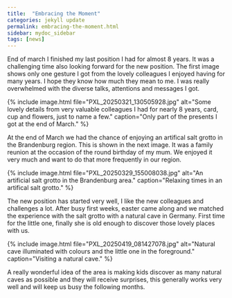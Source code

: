 ```yaml
---
title:  "Embracing the Moment"
categories: jekyll update
permalink: embracing-the-moment.html
sidebar: mydoc_sidebar
tags: [news]
---
```


End of march I finished my last position I had for almost 8 years. It was a challenging time also looking forward for the new position. The first image shows only one gesture I got from the lovely colleagues I enjoyed having for many years. I hope they know how much they mean to me. I was really overwhelmed with the diverse talks, attentions and messages I got.

{% include image.html file="PXL_20250321_130505928.jpg" alt="Some lovely details from very valuable colleagues I had for nearly 8 years, card, cup and flowers, just to name a few." caption="Only part of the presents I got at the end of March." %}

At the end of March we had the chance of enjoying an artifical salt grotto in the Brandenburg region. This is shown in the next image. It was a family reunion at the occasion of the round birthday of my mum. We enjoyed it very much and want to do that more frequently in our region.

{% include image.html file="PXL_20250329_155008038.jpg" alt="An artificial salt grotto in the Brandenburg area." caption="Relaxing times in an artifical salt grotto." %}

The new position has started very well, I like the new colleagues and challenges a lot. After busy first weeks, easter came along and we matched the experience with the salt grotto with a natural cave in Germany. First time for the little one, finally she is old enough to discover those lovely places with us.

{% include image.html file="PXL_20250419_081427078.jpg" alt="Natural cave illuminated with colours and the little one in the foreground." caption="Visiting a natural cave." %}

A really wonderful idea of the area is making kids discover as many natural caves as possible and they will receive surprises, this generally works very well and will keep us busy the following months.
